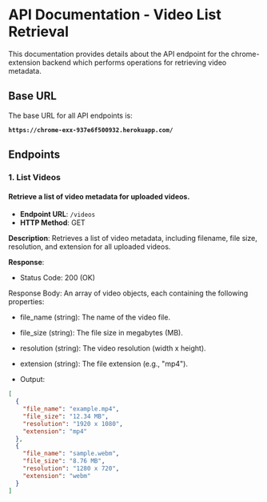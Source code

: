 # API Documentation - Video List Retrieval

This documentation provides details about the API endpoint for the chrome-extension backend which performs operations for retrieving video metadata.

## Base URL

The base URL for all API endpoints is:

**`https://chrome-exx-937e6f500932.herokuapp.com/`**

## Endpoints

### 1. List Videos

#### Retrieve a list of video metadata for uploaded videos.

- **Endpoint URL**: `/videos`
- **HTTP Method**: GET

**Description**: Retrieves a list of video metadata, including filename, file size, resolution, and extension for all uploaded videos.

**Response**:

- Status Code: 200 (OK)

Response Body: An array of video objects, each containing the following properties:
- file_name (string): The name of the video file.
- file_size (string): The file size in megabytes (MB).
- resolution (string): The video resolution (width x height).
- extension (string): The file extension (e.g., "mp4").


- Output:
```json
[
  {
    "file_name": "example.mp4",
    "file_size": "12.34 MB",
    "resolution": "1920 x 1080",
    "extension": "mp4"
  },
  {
    "file_name": "sample.webm",
    "file_size": "8.76 MB",
    "resolution": "1280 x 720",
    "extension": "webm"
  }
]
